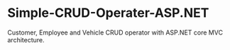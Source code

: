 # Simple-CRUD-Operater-ASP.NET
 Customer, Employee and Vehicle CRUD operator with ASP.NET core MVC architecture.

